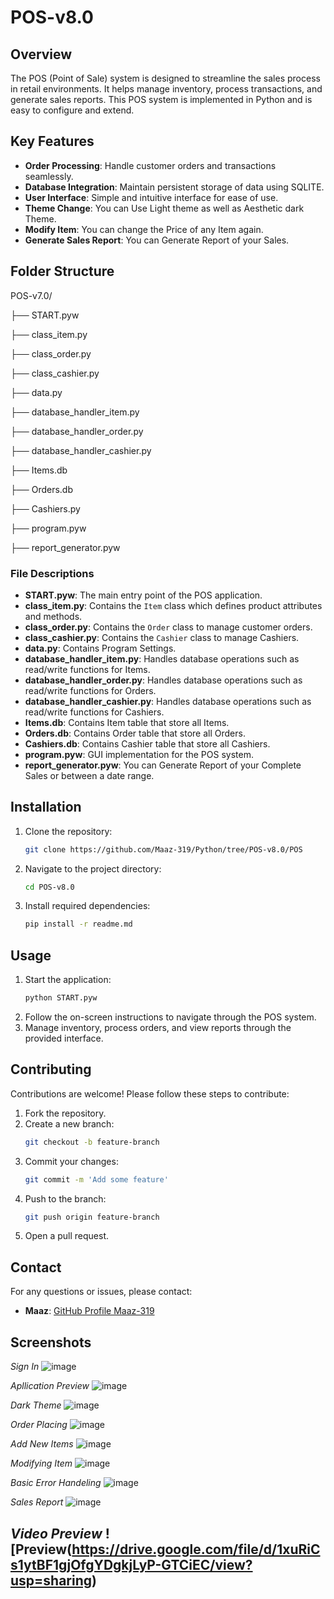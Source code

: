 # POS-v8.0

## Overview

The POS (Point of Sale) system is designed to streamline the sales process in retail environments. It helps manage inventory, process transactions, and generate sales reports. This POS system is implemented in Python and is easy to configure and extend.

## Key Features

- **Order Processing**: Handle customer orders and transactions seamlessly.
- **Database Integration**: Maintain persistent storage of data using SQLITE.
- **User Interface**: Simple and intuitive interface for ease of use.
- **Theme Change**: You can Use Light theme as well as Aesthetic dark Theme.
- **Modify Item**: You can change the Price of any Item again.
- **Generate Sales Report**: You can Generate Report of your Sales.

## Folder Structure

POS-v7.0/

├── START.pyw

├── class_item.py

├── class_order.py

├── class_cashier.py

├── data.py

├── database_handler_item.py

├── database_handler_order.py

├── database_handler_cashier.py

├── Items.db

├── Orders.db

├── Cashiers.py

├── program.pyw

├── report_generator.pyw



### File Descriptions

- **START.pyw**: The main entry point of the POS application.
- **class_item.py**: Contains the `Item` class which defines product attributes and methods.
- **class_order.py**: Contains the `Order` class to manage customer orders.
- **class_cashier.py**: Contains the `Cashier` class to manage Cashiers.
- **data.py**: Contains Program Settings.
- **database_handler_item.py**: Handles database operations such as read/write functions for Items.
- **database_handler_order.py**: Handles database operations such as read/write functions for Orders.
- **database_handler_cashier.py**: Handles database operations such as read/write functions for Cashiers.
- **Items.db**: Contains Item table that store all Items.
- **Orders.db**: Contains Order table that store all Orders.
- **Cashiers.db**: Contains Cashier table that store all Cashiers.
- **program.pyw**: GUI implementation for the POS system.
- **report_generator.pyw**: You can Generate Report of your Complete Sales or between a date range.

## Installation

1. Clone the repository:
    ```sh
    git clone https://github.com/Maaz-319/Python/tree/POS-v8.0/POS
    ```
2. Navigate to the project directory:
    ```sh
    cd POS-v8.0
    ```
3. Install required dependencies:
    ```sh
    pip install -r readme.md
    ```

## Usage

1. Start the application:
    ```sh
    python START.pyw
    ```
2. Follow the on-screen instructions to navigate through the POS system.
3. Manage inventory, process orders, and view reports through the provided interface.

## Contributing

Contributions are welcome! Please follow these steps to contribute:

1. Fork the repository.
2. Create a new branch:
    ```sh
    git checkout -b feature-branch
    ```
3. Commit your changes:
    ```sh
    git commit -m 'Add some feature'
    ```
4. Push to the branch:
    ```sh
    git push origin feature-branch
    ```
5. Open a pull request.

## Contact

For any questions or issues, please contact:

- **Maaz**: [GitHub Profile Maaz-319](https://github.com/Maaz-319)

## Screenshots

*Sign In*
![image](https://github.com/Maaz-319/Python/assets/83403349/34da8505-fcc5-4a4a-9466-9540c523540c)

*Apllication Preview*
![image](https://github.com/Maaz-319/Python/assets/83403349/0615041d-8676-4382-aa99-af75180a08fd)

*Dark Theme*
![image](https://github.com/Maaz-319/Python/assets/83403349/a299ba14-771a-45f5-aa9d-9c79d778709b)

*Order Placing*
![image](https://github.com/Maaz-319/Python/assets/83403349/04c15e9f-453e-4119-9f9c-ed7c8fa1f542)

*Add New Items*
![image](https://github.com/Maaz-319/Python/assets/83403349/20cc5f18-e903-4dd1-8ac4-15dd2b461533)

*Modifying Item*
![image](https://github.com/Maaz-319/Python/assets/83403349/eaee4c8a-eef7-4243-b2ff-9e1049986f41)

*Basic Error Handeling*
![image](https://github.com/Maaz-319/Python/assets/83403349/c2fe3f83-8554-4b08-9445-2721bd5ff298)

*Sales Report*
![image](https://github.com/Maaz-319/Python/assets/83403349/8a50017f-f09f-439b-a09c-54f79071aea0)

*Video Preview*
![Preview(https://drive.google.com/file/d/1xuRiCs1ytBF1gjOfgYDgkjLyP-GTCiEC/view?usp=sharing)
---
